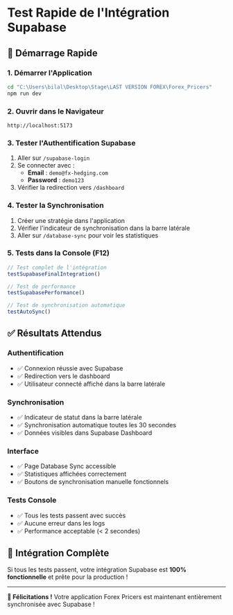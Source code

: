 # Test Rapide de l'Intégration Supabase

## 🚀 Démarrage Rapide

### 1. Démarrer l'Application
```bash
cd "C:\Users\bilal\Desktop\Stage\LAST VERSION FOREX\Forex_Pricers"
npm run dev
```

### 2. Ouvrir dans le Navigateur
```
http://localhost:5173
```

### 3. Tester l'Authentification Supabase
1. Aller sur `/supabase-login`
2. Se connecter avec :
   - **Email** : `demo@fx-hedging.com`
   - **Password** : `demo123`
3. Vérifier la redirection vers `/dashboard`

### 4. Tester la Synchronisation
1. Créer une stratégie dans l'application
2. Vérifier l'indicateur de synchronisation dans la barre latérale
3. Aller sur `/database-sync` pour voir les statistiques

### 5. Tests dans la Console (F12)
```javascript
// Test complet de l'intégration
testSupabaseFinalIntegration()

// Test de performance
testSupabasePerformance()

// Test de synchronisation automatique
testAutoSync()
```

## ✅ Résultats Attendus

### Authentification
- ✅ Connexion réussie avec Supabase
- ✅ Redirection vers le dashboard
- ✅ Utilisateur connecté affiché dans la barre latérale

### Synchronisation
- ✅ Indicateur de statut dans la barre latérale
- ✅ Synchronisation automatique toutes les 30 secondes
- ✅ Données visibles dans Supabase Dashboard

### Interface
- ✅ Page Database Sync accessible
- ✅ Statistiques affichées correctement
- ✅ Boutons de synchronisation manuelle fonctionnels

### Tests Console
- ✅ Tous les tests passent avec succès
- ✅ Aucune erreur dans les logs
- ✅ Performance acceptable (< 2 secondes)

## 🎯 Intégration Complète

Si tous les tests passent, votre intégration Supabase est **100% fonctionnelle** et prête pour la production !

---

**🎊 Félicitations !** Votre application Forex Pricers est maintenant entièrement synchronisée avec Supabase !
